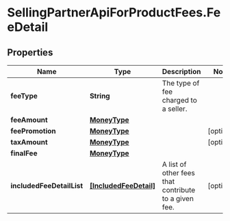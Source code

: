 # SellingPartnerApiForProductFees.FeeDetail

## Properties

Name | Type | Description | Notes
------------ | ------------- | ------------- | -------------
**feeType** | **String** | The type of fee charged to a seller. | 
**feeAmount** | [**MoneyType**](MoneyType.md) |  | 
**feePromotion** | [**MoneyType**](MoneyType.md) |  | [optional] 
**taxAmount** | [**MoneyType**](MoneyType.md) |  | [optional] 
**finalFee** | [**MoneyType**](MoneyType.md) |  | 
**includedFeeDetailList** | [**[IncludedFeeDetail]**](IncludedFeeDetail.md) | A list of other fees that contribute to a given fee. | [optional] 


